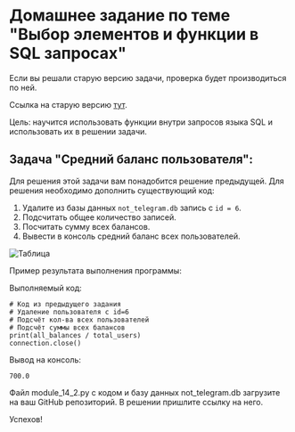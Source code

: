 # Домашнее задание по теме "Выбор элементов и функции в SQL запросах"

Если вы решали старую версию задачи, проверка будет производиться по ней.

Ссылка на старую версию [тут](https://docs.google.com/document/d/1pcO2xYDfAUb5xSzyisC4oKDqp2Rb5iVwjkYOucp_grM/edit?usp=sharing).

Цель: научится использовать функции внутри запросов языка SQL и использовать
их в решении задачи.

## Задача "Средний баланс пользователя":

Для решения этой задачи вам понадобится решение предыдущей.
Для решения необходимо дополнить существующий код:
1. Удалите из базы данных ```not_telegram.db``` запись с ```id = 6```.
2. Подсчитать общее количество записей.
3. Посчитать сумму всех балансов.
4. Вывести в консоль средний баланс всех пользователей.

![Таблица](https://static.tildacdn.com/tild6336-6333-4338-b731-656666363336/2024-07-20_21-24-38.png)

Пример результата выполнения программы:

Выполняемый код:
```
# Код из предыдущего задания
# Удаление пользователя с id=6
# Подсчёт кол-ва всех пользователей
# Подсчёт суммы всех балансов
print(all_balances / total_users)
connection.close()
```

Вывод на консоль:
```
700.0
```

Файл module_14_2.py с кодом и базу данных not_telegram.db загрузите на ваш
GitHub репозиторий. В решении пришлите ссылку на него.

Успехов!

